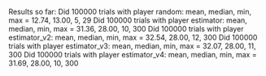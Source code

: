 Results so far:
    Did 100000 trials with player random: mean, median, min, max = 12.74, 13.00, 5, 29
    Did 100000 trials with player estimator: mean, median, min, max = 31.36, 28.00, 10, 300
    Did 100000 trials with player estimator_v2: mean, median, min, max = 32.54, 28.00, 12, 300
    Did 100000 trials with player estimator_v3: mean, median, min, max = 32.07, 28.00, 11, 300
    Did 100000 trials with player estimator_v4: mean, median, min, max = 31.69, 28.00, 10, 300
